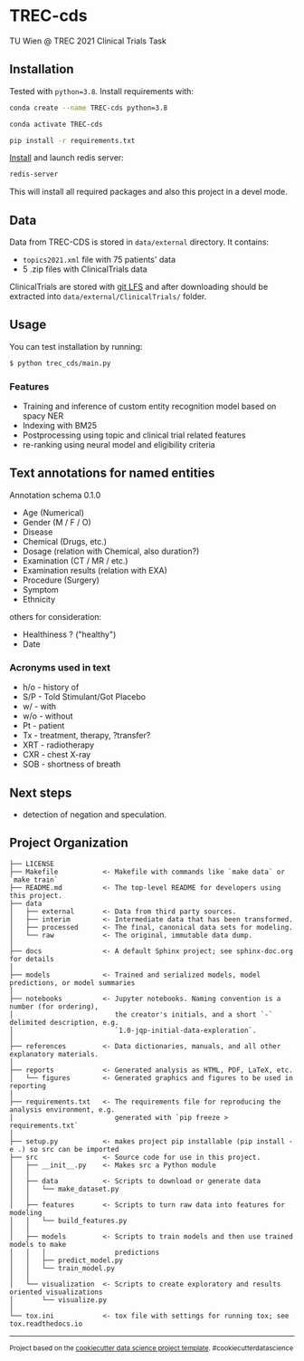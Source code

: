 TREC-cds
==============================

TU Wien @ TREC 2021 Clinical Trials Task


## Installation

Tested with `python=3.8`. Install requirements with:

```bash
conda create --name TREC-cds python=3.8
```

```bash
conda activate TREC-cds
```

```bash
pip install -r requirements.txt 
```

[Install](https://redis.io/docs/getting-started/installation/) and launch redis server:
```bash
redis-server
```


This will install all required packages and also this project in a devel mode.


## Data

Data from TREC-CDS is stored in `data/external` directory. It contains:

* `topics2021.xml` file with 75 patients' data
* 5 .zip files with ClinicalTrials data

ClinicalTrials are stored with [git LFS](https://git-lfs.github.com) and after downloading should be extracted into `data/external/ClinicalTrials/` folder.


## Usage

You can test installation by running:

```bash
$ python trec_cds/main.py
```

### Features

- Training and inference of custom entity recognition model based on spacy NER
- Indexing with BM25
- Postprocessing using topic and clinical trial related features
- re-ranking using neural model and eligibility criteria

## Text annotations for named entities

Annotation schema 0.1.0

- Age (Numerical)
- Gender (M / F / O)
- Disease
- Chemical  (Drugs, etc.)
- Dosage (relation with Chemical, also duration?)
- Examination (CT / MR / etc.)
- Examination results (relation with EXA)
- Procedure (Surgery)
- Symptom 
- Ethnicity 

others for consideration:

- Healthiness ? ("healthy")
- Date


### Acronyms used in text

- h/o - history of
- S/P - Told Stimulant/Got Placebo
- w/ - with
- w/o - without
- Pt - patient
- Tx - treatment, therapy, ?transfer?
- XRT - radiotherapy
- CXR - chest X-ray
- SOB - shortness of breath

## Next steps

- detection of negation and speculation.

Project Organization
------------

    ├── LICENSE
    ├── Makefile           <- Makefile with commands like `make data` or `make train`
    ├── README.md          <- The top-level README for developers using this project.
    ├── data
    │   ├── external       <- Data from third party sources.
    │   ├── interim        <- Intermediate data that has been transformed.
    │   ├── processed      <- The final, canonical data sets for modeling.
    │   └── raw            <- The original, immutable data dump.
    │
    ├── docs               <- A default Sphinx project; see sphinx-doc.org for details
    │
    ├── models             <- Trained and serialized models, model predictions, or model summaries
    │
    ├── notebooks          <- Jupyter notebooks. Naming convention is a number (for ordering),
    │                         the creator's initials, and a short `-` delimited description, e.g.
    │                         `1.0-jqp-initial-data-exploration`.
    │
    ├── references         <- Data dictionaries, manuals, and all other explanatory materials.
    │
    ├── reports            <- Generated analysis as HTML, PDF, LaTeX, etc.
    │   └── figures        <- Generated graphics and figures to be used in reporting
    │
    ├── requirements.txt   <- The requirements file for reproducing the analysis environment, e.g.
    │                         generated with `pip freeze > requirements.txt`
    │
    ├── setup.py           <- makes project pip installable (pip install -e .) so src can be imported
    ├── src                <- Source code for use in this project.
    │   ├── __init__.py    <- Makes src a Python module
    │   │
    │   ├── data           <- Scripts to download or generate data
    │   │   └── make_dataset.py
    │   │
    │   ├── features       <- Scripts to turn raw data into features for modeling
    │   │   └── build_features.py
    │   │
    │   ├── models         <- Scripts to train models and then use trained models to make
    │   │   │                 predictions
    │   │   ├── predict_model.py
    │   │   └── train_model.py
    │   │
    │   └── visualization  <- Scripts to create exploratory and results oriented visualizations
    │       └── visualize.py
    │
    └── tox.ini            <- tox file with settings for running tox; see tox.readthedocs.io


--------

<p><small>Project based on the <a target="_blank" href="https://drivendata.github.io/cookiecutter-data-science/">cookiecutter data science project template</a>. #cookiecutterdatascience</small></p>
